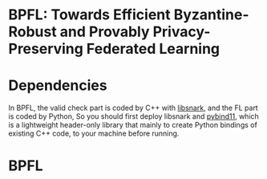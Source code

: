 # BPFL: Towards Efficient Byzantine-Robust and Provably Privacy-Preserving Federated Learning

# Dependencies
In BPFL, the valid check part is coded by C++ with [libsnark](https://github.com/scipr-lab/libsnark), and the FL part is coded by Python, So you should first deploy libsnark and [pybind11](https://github.com/pybind/pybind11), which is a lightweight header-only library that mainly to create Python bindings of existing C++ code, to your machine before running.
# BPFL
